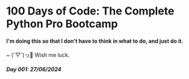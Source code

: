 # 100 Days of Code: The Complete Python Pro Bootcamp
#### I'm doing this so that I don't have to think in what to do, and just do it. 
~ (˘▽˘)っ🧉	Wish me luck.
##### Day 001: 27/06/2024

